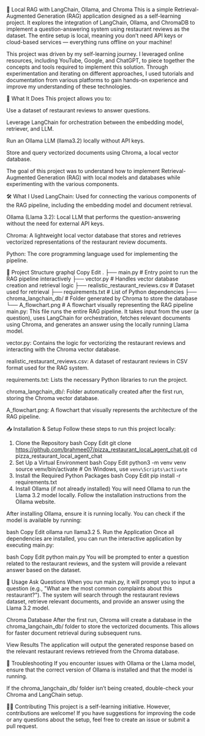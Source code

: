 🧠 Local RAG with LangChain, Ollama, and Chroma
This is a simple Retrieval-Augmented Generation (RAG) application designed as a self-learning project. It explores the integration of LangChain, Ollama, and ChromaDB to implement a question-answering system using restaurant reviews as the dataset. The entire setup is local, meaning you don’t need API keys or cloud-based services — everything runs offline on your machine!

This project was driven by my self-learning journey. I leveraged online resources, including YouTube, Google, and ChatGPT, to piece together the concepts and tools required to implement this solution. Through experimentation and iterating on different approaches, I used tutorials and documentation from various platforms to gain hands-on experience and improve my understanding of these technologies.

🚀 What It Does
This project allows you to:

Use a dataset of restaurant reviews to answer questions.

Leverage LangChain for orchestration between the embedding model, retriever, and LLM.

Run an Ollama LLM (llama3.2) locally without API keys.

Store and query vectorized documents using Chroma, a local vector database.

The goal of this project was to understand how to implement Retrieval-Augmented Generation (RAG) with local models and databases while experimenting with the various components.

🛠️ What I Used
LangChain: Used for connecting the various components of the RAG pipeline, including the embedding model and document retrieval.

Ollama (Llama 3.2): Local LLM that performs the question-answering without the need for external API keys.

Chroma: A lightweight local vector database that stores and retrieves vectorized representations of the restaurant review documents.

Python: The core programming language used for implementing the pipeline.

📁 Project Structure
graphql
Copy
Edit
.
├── main.py                        # Entry point to run the RAG pipeline interactively
├── vector.py                      # Handles vector database creation and retrieval logic
├── realistic_restaurant_reviews.csv # Dataset used for retrieval
├── requirements.txt               # List of Python dependencies
├── chroma_langchain_db/           # Folder generated by Chroma to store the database
└── A_flowchart.png                # A flowchart visually representing the RAG pipeline
main.py: This file runs the entire RAG pipeline. It takes input from the user (a question), uses LangChain for orchestration, fetches relevant documents using Chroma, and generates an answer using the locally running Llama model.

vector.py: Contains the logic for vectorizing the restaurant reviews and interacting with the Chroma vector database.

realistic_restaurant_reviews.csv: A dataset of restaurant reviews in CSV format used for the RAG system.

requirements.txt: Lists the necessary Python libraries to run the project.

chroma_langchain_db/: Folder automatically created after the first run, storing the Chroma vector database.

A_flowchart.png: A flowchart that visually represents the architecture of the RAG pipeline.

📥 Installation & Setup
Follow these steps to run this project locally:

1. Clone the Repository
bash
Copy
Edit
git clone https://github.com/brahmee07/pizza_restaurant_local_agent_chat.git
cd pizza_restaurant_local_agent_chat
2. Set Up a Virtual Environment
bash
Copy
Edit
python3 -m venv venv
source venv/bin/activate  # On Windows, use `venv\Scripts\activate`
3. Install the Required Python Packages
bash
Copy
Edit
pip install -r requirements.txt
4. Install Ollama (if not already installed)
You will need Ollama to run the Llama 3.2 model locally. Follow the installation instructions from the Ollama website.

After installing Ollama, ensure it is running locally. You can check if the model is available by running:

bash
Copy
Edit
ollama run llama3.2
5. Run the Application
Once all dependencies are installed, you can run the interactive application by executing main.py:

bash
Copy
Edit
python main.py
You will be prompted to enter a question related to the restaurant reviews, and the system will provide a relevant answer based on the dataset.

📝 Usage
Ask Questions
When you run main.py, it will prompt you to input a question (e.g., "What are the most common complaints about this restaurant?"). The system will search through the restaurant reviews dataset, retrieve relevant documents, and provide an answer using the Llama 3.2 model.

Chroma Database
After the first run, Chroma will create a database in the chroma_langchain_db/ folder to store the vectorized documents. This allows for faster document retrieval during subsequent runs.

View Results
The application will output the generated response based on the relevant restaurant reviews retrieved from the Chroma database.

🔧 Troubleshooting
If you encounter issues with Ollama or the Llama model, ensure that the correct version of Ollama is installed and that the model is running.

If the chroma_langchain_db/ folder isn’t being created, double-check your Chroma and LangChain setup.

🧑‍💻 Contributing
This project is a self-learning initiative. However, contributions are welcome! If you have suggestions for improving the code or any questions about the setup, feel free to create an issue or submit a pull request.
